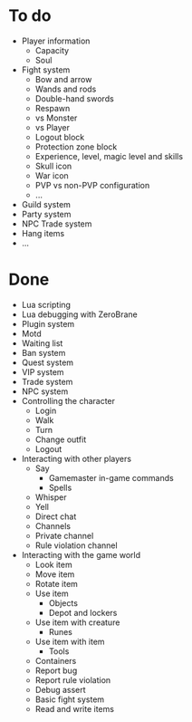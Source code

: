 # To do

- Player information
	- Capacity
	- Soul
- Fight system
	- Bow and arrow
	- Wands and rods
	- Double-hand swords
	- Respawn
	- vs Monster
	- vs Player
	- Logout block
	- Protection zone block
	- Experience, level, magic level and skills
	- Skull icon
	- War icon
	- PVP vs non-PVP configuration
	- ...
- Guild system
- Party system
- NPC Trade system
- Hang items
- ...

# Done

- Lua scripting
- Lua debugging with ZeroBrane
- Plugin system
- Motd
- Waiting list
- Ban system
- Quest system
- VIP system
- Trade system
- NPC system
- Controlling the character 
	- Login
	- Walk
	- Turn
	- Change outfit
	- Logout
- Interacting with other players
	- Say
		- Gamemaster in-game commands
		- Spells
	- Whisper
	- Yell
	- Direct chat
	- Channels
	- Private channel
	- Rule violation channel
- Interacting with the game world 
	- Look item 
	- Move item
	- Rotate item
	- Use item
		- Objects
		- Depot and lockers
	- Use item with creature
		- Runes
	- Use item with item
		- Tools
	- Containers
	- Report bug
	- Report rule violation
	- Debug assert
	- Basic fight system
	- Read and write items